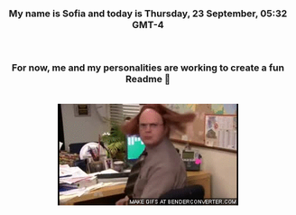 


<div align="center">
<h3 >My name is Sofia and today is Thursday, 23 September, 05:32 GMT-4</h3><br>
<h3 >For now, me and my personalities are working to create a fun Readme 👋
</h3><br>
<img src='img/dwight.gif' alt='working...'/>
</div>
